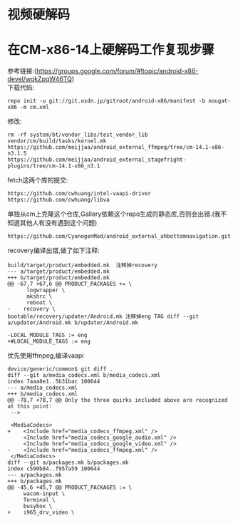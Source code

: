 # 视频硬解码
# 在CM-x86-14上硬解码工作复现步骤
参考链接:(https://groups.google.com/forum/#!topic/android-x86-devel/wqkZpqW46TQ)  
下载代码:
```
repo init -u git://git.osdn.jp/gitroot/android-x86/manifest -b nougat-x86 -m cm.xml
```
修改:
```
rm -rf system/bt/vendor_libs/test_vendor_lib
vendor/cm/build/tasks/kernel.mk
https://github.com/meijjaa/android_external_ffmpeg/tree/cm-14.1-x86-n3.1.5
https://github.com/meijjaa/android_external_stagefright-plugins/tree/cm-14.1-x86_n3.1
```
fetch这两个库的提交:
```
https://github.com/cwhuang/intel-vaapi-driver
https://github.com/cwhuang/libva
```
单独从cm上克隆这个仓库,Gallery依赖这个repo生成的静态库,否则会出错.(我不知道其他人有没有遇到这个问题)
```
https://github.com/CyanogenMod/android_external_ahbottomnavigation.git
```
recovery编译出错,做了如下注释:
```
build/target/product/embedded.mk  注释掉recovery
--- a/target/product/embedded.mk
+++ b/target/product/embedded.mk
@@ -67,7 +67,6 @@ PRODUCT_PACKAGES += \
      logwrapper \
      mkshrc \
      reboot \
-    recovery \
bootable/recovery/updater/Android.mk 注释掉eng TAG diff --git
a/updater/Android.mk b/updater/Android.mk

-LOCAL_MODULE_TAGS := eng
+#LOCAL_MODULE_TAGS := eng
```
优先使用ffmpeg,编译vaapi
```
device/generic/common$ git diff .
diff --git a/media_codecs.xml b/media_codecs.xml
index 7aaa8e1..5b31bac 100644
--- a/media_codecs.xml
+++ b/media_codecs.xml
@@ -78,7 +78,7 @@ Only the three quirks included above are recognized at this point:
 -->

 <MediaCodecs>
+    <Include href="media_codecs_ffmpeg.xml" />
     <Include href="media_codecs_google_audio.xml" />
     <Include href="media_codecs_google_video.xml" />
-    <Include href="media_codecs_ffmpeg.xml" />
 </MediaCodecs>
diff --git a/packages.mk b/packages.mk
index c590b84..f957a59 100644
--- a/packages.mk
+++ b/packages.mk
@@ -45,6 +45,7 @@ PRODUCT_PACKAGES := \
     wacom-input \
     Terminal \
     busybox \
+    i965_drv_video \
```
